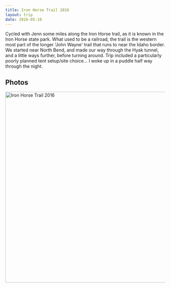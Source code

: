 ```yaml
---
title: Iron Horse Trail 2016
layout: trip
date: 2016-05-10
--- 
```


Cycled with Jenn some miles along the Iron Horse trail, as it is known in the Iron Horse state park. What used to be a railroad, the trail is the western most part of the longer 'John Wayne' trail that runs to near the Idaho border.
We started near North Bend, and made our way through the Hyak tunnel, and a little ways further, before turning around. Trip included a particularly poorly planned tent setup/site choice... I woke up in a puddle half way through the night.

## Photos

<a data-flickr-embed="true"  href="https://www.flickr.com/photos/149922637@N08/albums/72157683489844191" title="Iron Horse Trail 2016"><img src="https://farm5.staticflickr.com/4235/34887180124_e2f001209b_c.jpg" width="800" height="600" alt="Iron Horse Trail 2016"></a><script async src="//embedr.flickr.com/assets/client-code.js" charset="utf-8"></script>
